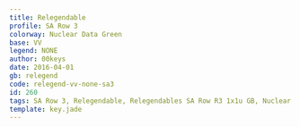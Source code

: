 ```yaml
---
title: Relegendable
profile: SA Row 3
colorway: Nuclear Data Green
base: VV
legend: NONE
author: 00keys
date: 2016-04-01
gb: relegend
code: relegend-vv-none-sa3
id: 260 
tags: SA Row 3, Relegendable, Relegendables SA Row R3 1x1u GB, Nuclear Data Green
template: key.jade
---
```




